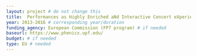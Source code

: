 ```yaml
---
layout: project # do not change this
title: 	Performances as Highly Enriched aNd Interactive Concert eXperiences (PHENICX)	# title of the project
year: 2013-2016	# corresponding year/duration
funding_agency: European Commission (FP7 program) # if needed
baseurl: https://www.phenicx.upf.edu/
budget: # if needed
type: EU # needed
---
```


